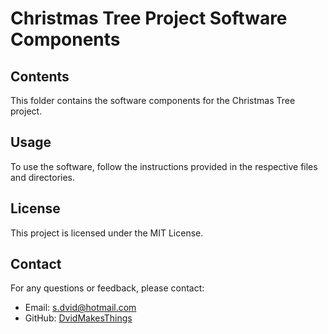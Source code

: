 # Christmas Tree Project Software Components

## Contents
This folder contains the software components for the Christmas Tree project.

## Usage
To use the software, follow the instructions provided in the respective files and directories.

## License
This project is licensed under the MIT License.

## Contact
For any questions or feedback, please contact:
- Email: [s.dvid@hotmail.com](mailto:s.dvid@hotmail.com)
- GitHub: [DvidMakesThings](https://github.com/DvidMakesThings)
